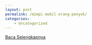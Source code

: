 ```yaml
---
layout: post
permalink: /mimpi-mobil-orang-penyok/
categories:
    - Uncategorized
---
```


[Baca Selengkapnya](/06)